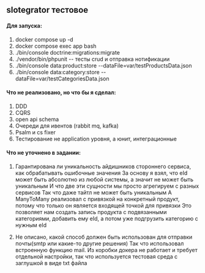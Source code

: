 ## slotegrator тестовое

#### Для запуска:
1. docker compose up -d
2. docker compose exec app bash
3. ./bin/console doctrine:migrations:migrate
4. ./vendor/bin/phpunit -- тесты crud и отправка нотификации
5. ./bin/console data:product:store --dataFile=var/testProductsData.json
6. ./bin/console data:category:store --dataFile=var/testCategoriesData.json

#### Что не реализовано, но что бы я сделал:
1. DDD
2. CQRS
3. open api schema
4. Очереди для ивентов (rabbit mq, kafka)
5. Psalm и cs fixer
6. Тестирование не application уровня, а юнит, интеграционные

#### Что не уточнено в задании:
1.  Гарантирована ли уникальность айдишников стороннего сервиса, как обрабатывать ошибочные значения
    За основу я взял, что eId может быть абсолютно из любой системы, а значит не может быть уникальным
    И что две эти сущности мы просто агрегируем с разных сервисов
    Так что даже тайтл не может быть уникальным
    А ManyToMany реализовал с привязкой на конкретный продукт, потому что только он является входящей точкой для привязки
    Это позволяет нам создать запись продукта с подвязанными категориями, добавить ему eId, а потом уже подгрузить категорию с нужным eId

2.  Не описано, какой способ должен быть использован для отправки почты(smtp или какие-то другие решения)
    Так что использовал встроенную функцию mail. Из коробки докера не работает и требует отдельной настройки, так что используется
    тестовая среда с заглушкой в виде txt файла
